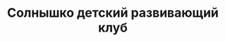 ---
title: Солнышко детский развивающий клуб
address: 'г.Запорожье, ул. Бородинская, 14, оф. 5 (ост. Амстор)'
phone:
  - - (099) 55-61-772
    - (093) 913-28-41
url: ''
about: ''
searchTitle: 'Солнышко, г.Запорожье, ул. Бородинская, 14'
tags:
  - Художественные школы
geometry:
  location:
    lat: 47.88312730000001
    lng: 35.073363
  viewport:
    northeast:
      lat: 47.8845869302915
      lng: 35.0744678302915
    southwest:
      lat: 47.8818889697085
      lng: 35.0717698697085
place_id: ChIJx3dmUyBk3EARiiZbTrZZyXk

---